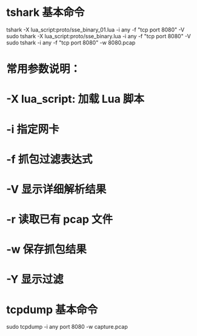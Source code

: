 # tshark 基本命令

tshark -X lua_script:proto/sse_binary_01.lua -i any -f "tcp port 8080" -V
sudo tshark -X lua_script:proto/sse_binary.lua -i any -f "tcp port 8080" -V
sudo tshark -i any -f "tcp port 8080" -w 8080.pcap

# 常用参数说明：

# -X lua_script:<file> 加载 Lua 脚本

# -i <interface> 指定网卡

# -f <capture filter> 抓包过滤表达式

# -V 显示详细解析结果

# -r <file> 读取已有 pcap 文件

# -w <file> 保存抓包结果

# -Y <display filter> 显示过滤

# tcpdump 基本命令

sudo tcpdump -i any port 8080 -w capture.pcap
